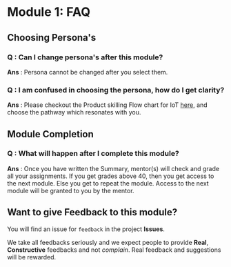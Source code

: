 # Module 1: FAQ

## Choosing Persona's

### Q : Can I change persona's after this module?
**Ans** : Persona cannot be changed after you select them.

### Q : I am confused in choosing the persona, how do I get clarity?
**Ans** : Please checkout the Product skilling Flow chart for IoT [here](), 
and choose the pathway which resonates with you.

## Module Completion

### Q : What will happen after I complete this module?
**Ans** : Once you have written the Summary, mentor(s) will check and grade all
your assignments. If you get grades above 40, then you get access to the next module.
Else you get to repeat the module.
Access to the next module will be granted to you by the mentor.

## Want to give Feedback to this module?
You will find an issue for `feedback` in the project **Issues**. 

We take all feedbacks seriously and we expect people to provide **Real**, 
**Constructive** feedbacks and not *complain*. Real feedback and suggestions
will be rewarded.

